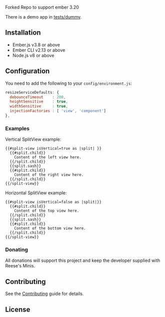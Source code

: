 
Forked Repo to support ember 3.20

There is a demo app in [tests/dummy](https://github.com/systembugtj/ember-split-view/tree/master/tests/dummy).

## Installation

* Ember.js v3.8 or above
* Ember CLI v2.13 or above
* Node.js v8 or above

## Configuration

You need to add the following to your `config/environment.js`:
```javascript
resizeServiceDefaults: {
  debounceTimeout    : 200,
  heightSensitive    : true,
  widthSensitive     : true,
  injectionFactories : [ 'view', 'component']
},
```

### Examples
Vertical SplitView example:

```
{{#split-view isVertical=true as |split| }}
  {{#split.child}}
    Content of the left view here.
  {{/split.child}}
  {{split.sash}}
  {{#split.child}}
    Content of the right view here.
  {{/split.child}}
{{/split-view}}
```

Horizontal SplitView example:

```
{{#split-view isVertical=false as |split|}}
  {{#split.child}}
    Content of the top view here.
  {{/split.child}}
  {{split.sash}}
  {{#split.child}}
    Content of the bottom view here.
  {{/split.child}}
{{/split-view}}
```

### Donating

All donations will support this project and keep the developer supplied with Reese's Minis.

Contributing
------------------------------------------------------------------------------

See the [Contributing](CONTRIBUTING.md) guide for details.


License
------------------------------------------------------------------------------

